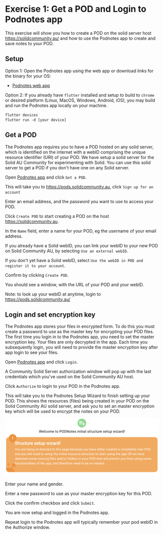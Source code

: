 # Exercise 1: Get a POD and Login to Podnotes app

This exercise will show you how to create a POD on the solid server host https://solidcommunity.au/ and how to use the Podnotes app to create and save notes to your POD.

## Setup

Option 1: Open the Podnotes app using the web app or download links for the binary for your OS:

- [Podnotes web app](https://Podnotes.solidcommunity.au/)
<!--- Podnotes Windows app (.exe)
- Podnotes MacOS app (.app)
- Podnotes Linux app
- Podnotes Android app (.apk) -->



Option 2: If you already have `flutter` installed and setup to build to `chrome` or desired platform (Linux, MacOS, Windows, Android, iOS), you may build and run the Podnotes app locally on your machine.

```
flutter devices
flutter run -d [your device]
```


## Get a POD

The Podnotes app requires you to have a POD hosted on any solid server, which is identified on the internet with a webID comprising the unique resource identifier (URI) of your POD. We have setup a solid server for the Solid AU Community for experimenting with Solid. You can use this solid server to get a POD if you don't have one on any Solid server.


Open [Podnotes app](https://Podnotes.solidcommunity.au/) and click `Get a POD`.

This will take you to https://pods.solidcommunity.au, click `Sign up for an account`

Enter an email address, and the password you want to use to access  your POD.


Click `Create POD` to start creating a POD on the host https://solidcommunity.au.

In the `Name` field, enter a name for your POD, eg the username of your email address.

If you already have a Solid webID, you can link your webID to your new POD on Solid Community AU, by selecting `Use an external webID`.

If you don't yet have a Solid webID, select `Use the webID in POD and register it to your account`.

Confirm by clicking `Create POD`.

You should see a window, with the URL of your POD and your webID.

Note: to look up your webID at anytime, login to https://pods.solidcommunity.au/



## Login and set  encryption key

The Podnotes app stores your files in encrypted form. To do this you must create a password to use as the master key for encrypting your POD files.
The first time you login in to the Podnotes app, you need to set the master encryption key. Your files are only decrypted in the app. Each time you subsequently login, you will need to provide the master encryption key after app login to see your files.

Open [Podnotes app](https://Podnotes.solidcommunity.au/) and click `Login`.

A Community Solid Server authorization window will pop up with the last credentials which you've used on the Solid Community AU host.

Click `Authorize` to login to your POD in the Podnotes app.

This will take you to the Podnotes Setup Wizard to finish setting up your POD. This shows the resources (files) being created in your POD on the Solid Community AU solid server, and ask you to set an master encryption key which will be used to encrypt the notes on your POD.

![Podnotes Setup Wizard](../assets/images/pod_wizard.png)

Enter your name and gender.

Enter a new password to use as your master encryption key for this POD.

Click the confirm checkbox and click `Submit`.

You are now setup and logged in the Podnotes app.

Repeat login to the Podnotes app will typically remember your pod webID in the Authorize window.

